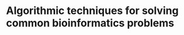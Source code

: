 Algorithmic techniques for solving common bioinformatics problems
========================================================================
